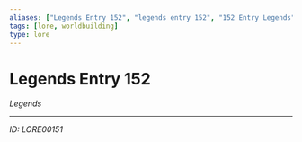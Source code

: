 ```yaml
---
aliases: ["Legends Entry 152", "legends entry 152", "152 Entry Legends"]
tags: [lore, worldbuilding]
type: lore
---
```


# Legends Entry 152

*Legends*

---
*ID: LORE00151*